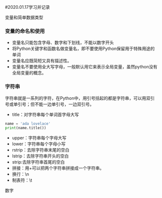 #2020.01.17学习并记录

变量和简单数据类型

### 变量的命名和使用

+ 变量名只能包含字母、数字和下划线，不能以数字开头
+ 将Python关键字和函数名做变量名，即不要使用Python保留用于特殊用途的单词
+ 变量名应既简短又具有描述性。
+ 变量名不要使用全大写字母，一般默认用它来表示全局变量，虽然python没有全局变量的概念。

### 字符串

字符串就是一系列的字符，在Python中，用引号括起的都是字符串，可以用双引号或单引号；但不能一边单引号，一边双引号。
+ title：对字符串每个单词首字母大写
``` python
name = 'ada lovelace'
print(name.title())
```
+ upper：字符串每个字母大写
+ lower：字符串每个字母小写
+ rstrip：去除字符串末尾的空白
+ lstrip：去除字符串开头的空白
+ strip:去除字符串首尾的空白
+ 拼接：用+可以把两个字符串拼接成一个字符串。
+ 换行：\n
+ 制表符：\t


数字
